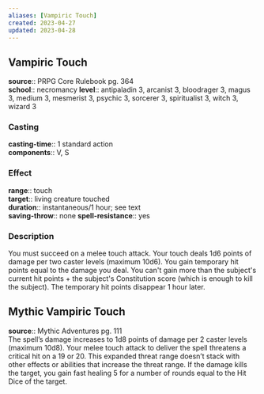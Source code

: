 ```yaml
---
aliases: [Vampiric Touch]
created: 2023-04-27
updated: 2023-04-28
---
```


## Vampiric Touch

**source**:: PRPG Core Rulebook pg. 364  
**school**:: necromancy
**level**:: antipaladin 3, arcanist 3, bloodrager 3, magus 3, medium 3, mesmerist 3, psychic 3, sorcerer 3, spiritualist 3, witch 3, wizard 3

### Casting

**casting-time**:: 1 standard action  
**components**:: V, S

### Effect

**range**:: touch  
**target**:: living creature touched  
**duration**:: instantaneous/1 hour; see text  
**saving-throw**:: none
**spell-resistance**:: yes

### Description

You must succeed on a melee touch attack. Your touch deals 1d6 points of damage per two caster levels (maximum 10d6). You gain temporary hit points equal to the damage you deal. You can't gain more than the subject's current hit points + the subject's Constitution score (which is enough to kill the subject). The temporary hit points disappear 1 hour later.

## Mythic Vampiric Touch

**source**:: Mythic Adventures pg. 111  
The spell’s damage increases to 1d8 points of damage per 2 caster levels (maximum 10d8). Your melee touch attack to deliver the spell threatens a critical hit on a 19 or 20. This expanded threat range doesn’t stack with other effects or abilities that increase the threat range. If the damage kills the target, you gain fast healing 5 for a number of rounds equal to the Hit Dice of the target.
